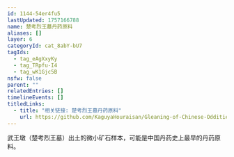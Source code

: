 ```yaml
---
id: 1144-54er4fu5
lastUpdated: 1757166788
name: 楚考烈王墓丹药原料
aliases: []
layer: 6
categoryId: cat_8abY-bU7
tagIds:
  - tag_eAgXxyKy
  - tag_TRpfu-I4
  - tag_wK1Gjc5B
nsfw: false
parent: ""
relatedEntries: []
timelineEvents: []
titledLinks:
  - title: "相关链接: 楚考烈王墓丹药原料"
    url: https://github.com/KaguyaHouraisan/Gleaning-of-Chinese-Oddities-Iceberg/blob/main/%E4%B8%AD%E6%96%87%E4%BA%92%E8%81%94%E7%BD%91%E5%85%94%E5%AD%90%E6%B4%9E%E5%86%B0%E5%B1%B1%E5%9B%BE%E6%8B%BE%E9%81%97%C2%B7%E4%BA%8C%C2%B7%E6%A5%9A%E8%80%83%E7%83%88%E7%8E%8B%E5%A2%93%E4%B8%B9%E8%8D%AF%E5%8E%9F%E6%96%99.md
---
```


武王墩（楚考烈王墓）出土的微小矿石样本，可能是中国丹药史上最早的丹药原料。